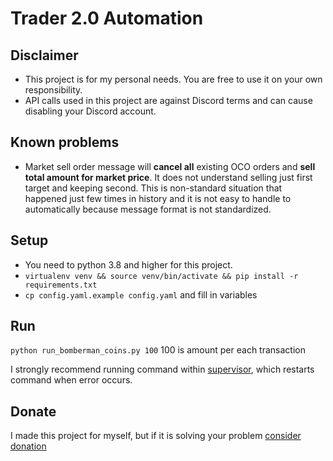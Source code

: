 # Trader 2.0 Automation

## Disclaimer

- This project is for my personal needs. You are free to use it on your own responsibility.
- API calls used in this project are against Discord terms and can cause disabling your Discord account.

## Known problems

- Market sell order message will **cancel all** existing OCO orders and **sell total amount for market price**. It does
  not understand selling just first target and keeping second. This is non-standard situation that happened just few
  times in history and it is not easy to handle to automatically because message format is not standardized.

## Setup

- You need to  python 3.8 and higher for this project. 
- `virtualenv venv && source venv/bin/activate && pip install -r requirements.txt`
- `cp config.yaml.example config.yaml` and fill in variables

## Run

`python run_bomberman_coins.py 100` 100 is amount per each transaction

I strongly recommend running command within [supervisor](http://supervisord.org/running.html), which restarts command
when error occurs.

## Donate

I made this project for myself, but if it is solving your problem [consider donation](https://revolut.me/jakub20w6)
